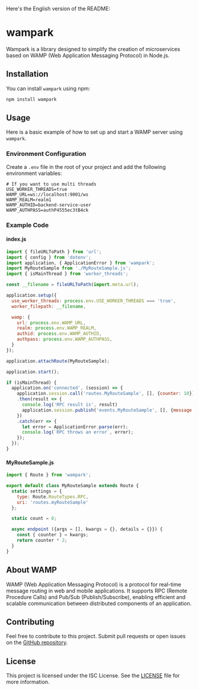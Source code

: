 Here's the English version of the README:
# wampark

Wampark is a library designed to simplify the creation of microservices based on WAMP (Web Application Messaging Protocol) in Node.js.

## Installation

You can install `wampark` using npm:

```bash
npm install wampark
```

## Usage

Here is a basic example of how to set up and start a WAMP server using `wampark`.

### Environment Configuration

Create a `.env` file in the root of your project and add the following environment variables:

```plaintext
# If you want to use multi threads
USE_WORKER_THREADS=true
WAMP_URL=ws://localhost:9001/ws
WAMP_REALM=realm1
WAMP_AUTHID=backend-service-user
WAMP_AUTHPASS=authP4555ec3tB4ck
```

### Example Code

#### index.js

```javascript
import { fileURLToPath } from 'url';
import { config } from 'dotenv';
import application, { ApplicationError } from 'wampark';
import MyRouteSample from './MyRouteSample.js';
import { isMainThread } from 'worker_threads';

const __filename = fileURLToPath(import.meta.url);

application.setup({
  use_worker_threads: process.env.USE_WORKER_THREADS === 'true',
  worker_filepath: __filename,

  wamp: {
    url: process.env.WAMP_URL,
    realm: process.env.WAMP_REALM,
    authid: process.env.WAMP_AUTHID,
    authpass: process.env.WAMP_AUTHPASS,
  }
});

application.attachRoute(MyRouteSample);

application.start();

if (isMainThread) {
  application.on('connected', (session) => {
    application.session.call('routes.MyRouteSample', [], {counter: 10})
    .then(result => {
      console.log('RPC result is', result)
      application.session.publish('events.MyRouteSample', [], {message: 'Hello World!'})
    })
    .catch(err => {
      let error = ApplicationError.parse(err);
      console.log(`RPC throws an error`, error);
    });
  });
}
```

#### MyRouteSample.js

```javascript
import { Route } from 'wampark';

export default class MyRouteSample extends Route {
  static settings = {
    type: Route.RouteTypes.RPC,
    uri: 'routes.myRouteSample'
  };

  static count = 0;

  async endpoint ({args = [], kwargs = {}, details = {}}) {
    const { counter } = kwargs;
    return counter * 2;
  }
}
```

## About WAMP

WAMP (Web Application Messaging Protocol) is a protocol for real-time message routing in web and mobile applications. It supports RPC (Remote Procedure Calls) and Pub/Sub (Publish/Subscribe), enabling efficient and scalable communication between distributed components of an application.

## Contributing

Feel free to contribute to this project. Submit pull requests or open issues on the [GitHub repository](https://github.com/rafael-freitas/wampark).

## License

This project is licensed under the ISC License. See the [LICENSE](LICENSE) file for more information.
